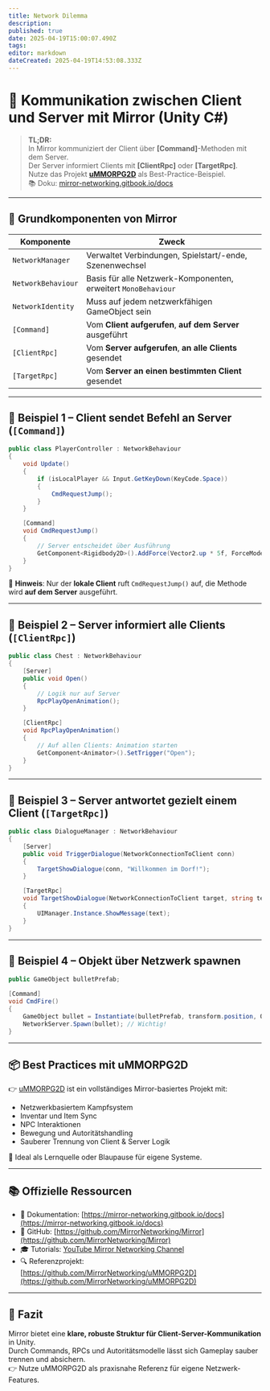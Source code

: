 ```yaml
---
title: Network Dilemma
description: 
published: true
date: 2025-04-19T15:00:07.490Z
tags: 
editor: markdown
dateCreated: 2025-04-19T14:53:08.333Z
---
```


# 🔗 Kommunikation zwischen Client und Server mit Mirror (Unity C#)

> **TL;DR:**  
> In Mirror kommuniziert der Client über **[Command]**-Methoden mit dem Server.  
> Der Server informiert Clients mit **[ClientRpc]** oder **[TargetRpc]**.  
> Nutze das Projekt **[uMMORPG2D]()** als Best-Practice-Beispiel.  
> 📚 Doku: [mirror-networking.gitbook.io/docs](https://mirror-networking.gitbook.io/docs)

---

## 🧱 Grundkomponenten von Mirror

| Komponente | Zweck |
| --- | --- |
| `NetworkManager` | Verwaltet Verbindungen, Spielstart/-ende, Szenenwechsel |
| `NetworkBehaviour` | Basis für alle Netzwerk-Komponenten, erweitert `MonoBehaviour` |
| `NetworkIdentity` | Muss auf jedem netzwerkfähigen GameObject sein |
| `[Command]` | Vom **Client aufgerufen**, **auf dem Server** ausgeführt |
| `[ClientRpc]` | Vom **Server aufgerufen**, **an alle Clients** gesendet |
| `[TargetRpc]` | Vom **Server an einen bestimmten Client** gesendet |

---

## 🧪 Beispiel 1 – Client sendet Befehl an Server (`[Command]`)

```csharp
public class PlayerController : NetworkBehaviour
{
    void Update()
    {
        if (isLocalPlayer && Input.GetKeyDown(KeyCode.Space))
        {
            CmdRequestJump();
        }
    }

    [Command]
    void CmdRequestJump()
    {
        // Server entscheidet über Ausführung
        GetComponent<Rigidbody2D>().AddForce(Vector2.up * 5f, ForceMode2D.Impulse);
    }
}
```

📌 **Hinweis**: Nur der **lokale Client** ruft `CmdRequestJump()` auf, die Methode wird **auf dem Server** ausgeführt.

---

## 🧪 Beispiel 2 – Server informiert alle Clients (`[ClientRpc]`)

```csharp
public class Chest : NetworkBehaviour
{
    [Server]
    public void Open()
    {
        // Logik nur auf Server
        RpcPlayOpenAnimation();
    }

    [ClientRpc]
    void RpcPlayOpenAnimation()
    {
        // Auf allen Clients: Animation starten
        GetComponent<Animator>().SetTrigger("Open");
    }
}
```

---

## 🧪 Beispiel 3 – Server antwortet gezielt einem Client (`[TargetRpc]`)

```csharp
public class DialogueManager : NetworkBehaviour
{
    [Server]
    public void TriggerDialogue(NetworkConnectionToClient conn)
    {
        TargetShowDialogue(conn, "Willkommen im Dorf!");
    }

    [TargetRpc]
    void TargetShowDialogue(NetworkConnectionToClient target, string text)
    {
        UIManager.Instance.ShowMessage(text);
    }
}
```

---

## 🧪 Beispiel 4 – Objekt über Netzwerk spawnen

```csharp
public GameObject bulletPrefab;

[Command]
void CmdFire()
{
    GameObject bullet = Instantiate(bulletPrefab, transform.position, Quaternion.identity);
    NetworkServer.Spawn(bullet); // Wichtig!
}
```

---

## 📦 Best Practices mit uMMORPG2D

👉 [uMMORPG2D]() ist ein vollständiges Mirror-basiertes Projekt mit:

- Netzwerkbasiertem Kampfsystem
- Inventar und Item Sync
- NPC Interaktionen
- Bewegung und Autoritätshandling
- Sauberer Trennung von Client & Server Logik

📎 Ideal als Lernquelle oder Blaupause für eigene Systeme.

---

## 📚 Offizielle Ressourcen

- 📖 Dokumentation: [https://mirror-networking.gitbook.io/docs](https://mirror-networking.gitbook.io/docs)
- 💾 GitHub: [https://github.com/MirrorNetworking/Mirror](https://github.com/MirrorNetworking/Mirror)
- 🎓 Tutorials: [YouTube Mirror Networking Channel](https://www.youtube.com/@vis2k)
- 🔍 Referenzprojekt: [https://github.com/MirrorNetworking/uMMORPG2D](https://github.com/MirrorNetworking/uMMORPG2D)

---

## 🧼 Fazit

Mirror bietet eine **klare, robuste Struktur für Client-Server-Kommunikation** in Unity.  
Durch Commands, RPCs und Autoritätsmodelle lässt sich Gameplay sauber trennen und absichern.  
👉 Nutze uMMORPG2D als praxisnahe Referenz für eigene Netzwerk-Features.